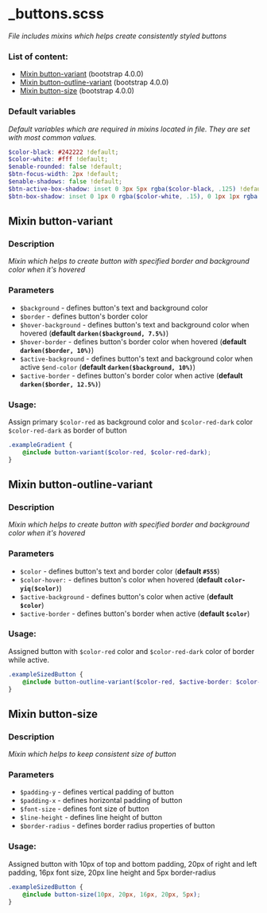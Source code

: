 # _buttons.scss
_File includes mixins which helps create consistently styled buttons_

### List of content:

- [Mixin button-variant](#mixin-button-variant) (bootstrap 4.0.0)
- [Mixin button-outline-variant](#mixin-button-outline-variant) (bootstrap 4.0.0)
- [Mixin button-size](#mixin-button-size) (bootstrap 4.0.0)


### Default variables
_Default variables which are required in mixins located in file. They are set with most common values._

```scss
$color-black: #242222 !default;
$color-white: #fff !default;
$enable-rounded: false !default;
$btn-focus-width: 2px !default;
$enable-shadows: false !default;
$btn-active-box-shadow: inset 0 3px 5px rgba($color-black, .125) !default;
$btn-box-shadow: inset 0 1px 0 rgba($color-white, .15), 0 1px 1px rgba($color-black, .075) !default;
```


## Mixin button-variant

### Description
_Mixin which helps to create button with specified border and background color when it's hovered_

### Parameters
- `$background` - defines button's text and background color
- `$border` - defines button's border color
- `$hover-background` - defines button's text and background color when hovered (**default `darken($background, 7.5%)`**)
- `$hover-border` - defines button's border color when hovered (**default `darken($border, 10%)`**)
- `$active-background` - defines button's text and background color when active `$end-color` (**default `darken($background, 10%)`**)
- `$active-border` - defines button's border color when active (**default `darken($border, 12.5%)`**)

### Usage: 
Assign primary `$color-red` as background color and `$color-red-dark` color `$color-red-dark` as border of button 

```scss
.exampleGradient {
    @include button-variant($color-red, $color-red-dark);
}
```


## Mixin button-outline-variant

### Description
_Mixin which helps to create button with specified border and background color when it's hovered_

### Parameters
- `$color` - defines button's text and border color (**default `#555`**)
- `$color-hover:` - defines button's color when hovered (**default `color-yiq($color)`**)
- `$active-background` - defines button's color when active (**default `$color`**)
- `$active-border` - defines button's border when active (**default `$color`**)

### Usage: 
Assigned button with `$color-red` color and `$color-red-dark` color of border while active.

```scss
.exampleSizedButton {
    @include button-outline-variant($color-red, $active-border: $color-red-dark);
}
```


## Mixin button-size

### Description
_Mixin which helps to keep consistent size of button_

### Parameters
- `$padding-y` - defines vertical padding of button
- `$padding-x` - defines horizontal padding of button
- `$font-size` - defines font size of button
- `$line-height` - defines line height of button
- `$border-radius` - defines border radius properties of button

### Usage: 
Assigned button with 10px of top and bottom padding, 20px of right and left padding, 16px font size, 20px line height
 and 5px border-radius

```scss
.exampleSizedButton {
    @include button-size(10px, 20px, 16px, 20px, 5px);
}
```
